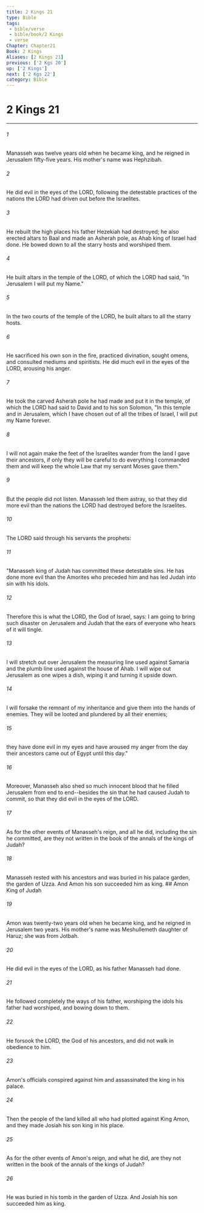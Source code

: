 ```yaml
---
title: 2 Kings 21
type: Bible
tags:
 - bible/verse
 - bible/book/2 Kings
 - verse
Chapter: Chapter21
Book: 2 Kings
Aliases: [2 Kings 21]
previous: ['2 Kgs 20']
up: ['2 Kings']
next: ['2 Kgs 22']
category: Bible
---
```

# 2 Kings 21

***


###### 1 
Manasseh was twelve years old when he became king, and he reigned in Jerusalem fifty-five years. His mother's name was Hephzibah. 

###### 2 
He did evil in the eyes of the LORD, following the detestable practices of the nations the LORD had driven out before the Israelites. 

###### 3 
He rebuilt the high places his father Hezekiah had destroyed; he also erected altars to Baal and made an Asherah pole, as Ahab king of Israel had done. He bowed down to all the starry hosts and worshiped them. 

###### 4 
He built altars in the temple of the LORD, of which the LORD had said, "In Jerusalem I will put my Name." 

###### 5 
In the two courts of the temple of the LORD, he built altars to all the starry hosts. 

###### 6 
He sacrificed his own son in the fire, practiced divination, sought omens, and consulted mediums and spiritists. He did much evil in the eyes of the LORD, arousing his anger. 

###### 7 
He took the carved Asherah pole he had made and put it in the temple, of which the LORD had said to David and to his son Solomon, "In this temple and in Jerusalem, which I have chosen out of all the tribes of Israel, I will put my Name forever. 

###### 8 
I will not again make the feet of the Israelites wander from the land I gave their ancestors, if only they will be careful to do everything I commanded them and will keep the whole Law that my servant Moses gave them." 

###### 9 
But the people did not listen. Manasseh led them astray, so that they did more evil than the nations the LORD had destroyed before the Israelites. 

###### 10 
The LORD said through his servants the prophets: 

###### 11 
"Manasseh king of Judah has committed these detestable sins. He has done more evil than the Amorites who preceded him and has led Judah into sin with his idols. 

###### 12 
Therefore this is what the LORD, the God of Israel, says: I am going to bring such disaster on Jerusalem and Judah that the ears of everyone who hears of it will tingle. 

###### 13 
I will stretch out over Jerusalem the measuring line used against Samaria and the plumb line used against the house of Ahab. I will wipe out Jerusalem as one wipes a dish, wiping it and turning it upside down. 

###### 14 
I will forsake the remnant of my inheritance and give them into the hands of enemies. They will be looted and plundered by all their enemies; 

###### 15 
they have done evil in my eyes and have aroused my anger from the day their ancestors came out of Egypt until this day." 

###### 16 
Moreover, Manasseh also shed so much innocent blood that he filled Jerusalem from end to end--besides the sin that he had caused Judah to commit, so that they did evil in the eyes of the LORD. 

###### 17 
As for the other events of Manasseh's reign, and all he did, including the sin he committed, are they not written in the book of the annals of the kings of Judah? 

###### 18 
Manasseh rested with his ancestors and was buried in his palace garden, the garden of Uzza. And Amon his son succeeded him as king. ## Amon King of Judah 

###### 19 
Amon was twenty-two years old when he became king, and he reigned in Jerusalem two years. His mother's name was Meshullemeth daughter of Haruz; she was from Jotbah. 

###### 20 
He did evil in the eyes of the LORD, as his father Manasseh had done. 

###### 21 
He followed completely the ways of his father, worshiping the idols his father had worshiped, and bowing down to them. 

###### 22 
He forsook the LORD, the God of his ancestors, and did not walk in obedience to him. 

###### 23 
Amon's officials conspired against him and assassinated the king in his palace. 

###### 24 
Then the people of the land killed all who had plotted against King Amon, and they made Josiah his son king in his place. 

###### 25 
As for the other events of Amon's reign, and what he did, are they not written in the book of the annals of the kings of Judah? 

###### 26 
He was buried in his tomb in the garden of Uzza. And Josiah his son succeeded him as king. 
